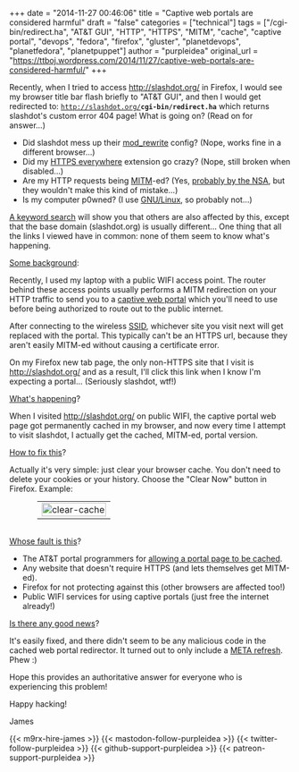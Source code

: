 +++
date = "2014-11-27 00:46:06"
title = "Captive web portals are considered harmful"
draft = "false"
categories = ["technical"]
tags = ["/cgi-bin/redirect.ha", "AT&amp;T GUI", "HTTP", "HTTPS", "MITM", "cache", "captive portal", "devops", "fedora", "firefox", "gluster", "planetdevops", "planetfedora", "planetpuppet"]
author = "purpleidea"
original_url = "https://ttboj.wordpress.com/2014/11/27/captive-web-portals-are-considered-harmful/"
+++

Recently, when I tried to access <a href="http://slashdot.org/">http://slashdot.org/</a> in Firefox, I would see my browser title bar flash briefly to "AT&amp;T GUI", and then I would get redirected to: <code>http://slashdot.org/<strong>cgi-bin/redirect.ha</strong></code> which returns slashdot's custom error 404 page! What is going on? (Read on for answer...)
<ul>
	<li>Did slashdot mess up their <a href="http://httpd.apache.org/docs/current/mod/mod_rewrite.html">mod_rewrite</a> config?
(Nope, works fine in a different browser...)</li>
	<li>Did my <a href="https://www.eff.org/https-everywhere">HTTPS everywhere</a> extension go crazy?
(Nope, still broken when disabled...)</li>
	<li>Are my HTTP requests being <a href="https://en.wikipedia.org/wiki/Man-in-the-middle_attack">MITM</a>-ed?
(Yes, <a href="https://www.schneier.com/blog/archives/2013/09/new_nsa_leak_sh.html">probably by the NSA</a>, but they wouldn't make this kind of mistake...)</li>
	<li>Is my computer p0wned?
(I use <a href="https://fedoraproject.org/">GNU/Linux</a>, so probably not...)</li>
</ul>
<a href="https://duckduckgo.com/?q=AT%26T+GUI+cgi-bin%2Fredirect.ha">A keyword search</a> will show you that others are also affected by this, except that the base domain (slashdot.org) is usually different... One thing that all the links I viewed have in common: none of them seem to know what's happening.

<span style="text-decoration:underline;">Some background</span>:

Recently, I used my laptop with a public WIFI access point. The router behind these access points usually performs a MITM redirection on your HTTP traffic to send you to a <a href="https://en.wikipedia.org/wiki/Captive_portal">captive web portal</a> which you'll need to use before being authorized to route out to the public internet.

After connecting to the wireless <a href="https://en.wikipedia.org/wiki/Service_set_%28802.11_network%29">SSID</a>, whichever site you visit next will get replaced with the portal. This typically can't be an HTTPS url, because they aren't easily MITM-ed without causing a certificate error.

On my Firefox new tab page, the only non-HTTPS site that I visit is http://slashdot.org/ and as a result, I'll click this link when I know I'm expecting a portal... (Seriously slashdot, wtf!)

<span style="text-decoration:underline;">What's happening</span>?

When I visited http://slashdot.org/ on public WIFI, the captive portal web page got permanently cached in my browser, and now every time I attempt to visit slashdot, I actually get the cached, MITM-ed, portal version.

<span style="text-decoration:underline;">How to fix this</span>?

Actually it's very simple: just clear your browser cache. You don't need to delete your cookies or your history. Choose the "Clear Now" button in Firefox. Example:

<table style="text-align:center; width:80%; margin:0 auto;"><tr><td><a href="clear-cache.png"><img class="alignnone size-medium wp-image-1001" src="clear-cache.png" alt="clear-cache" width="100%" height="100%" /></a></td></tr></table></br />

<span style="text-decoration:underline;">Whose fault is this</span>?
<ul>
	<li>The AT&amp;T portal programmers for <a href="http://en.wikipedia.org/wiki/List_of_HTTP_header_fields#Avoiding_caching">allowing a portal page to be cached</a>.</li>
	<li>Any website that doesn't require HTTPS (and lets themselves get MITM-ed).</li>
	<li>Firefox for not protecting against this (other browsers are affected too!)</li>
	<li>Public WIFI services for using captive portals (just free the internet already!)</li>
</ul>
<span style="text-decoration:underline;">Is there any good news</span>?

It's easily fixed, and there didn't seem to be any malicious code in the cached web portal redirector. It turned out to only include a <a href="http://www.w3.org/TR/WCAG20-TECHS/H76.html">META refresh</a>. Phew :)

Hope this provides an authoritative answer for everyone who is experiencing this problem!

Happy hacking!

James

{{< m9rx-hire-james >}}
{{< mastodon-follow-purpleidea >}}
{{< twitter-follow-purpleidea >}}
{{< github-support-purpleidea >}}
{{< patreon-support-purpleidea >}}

